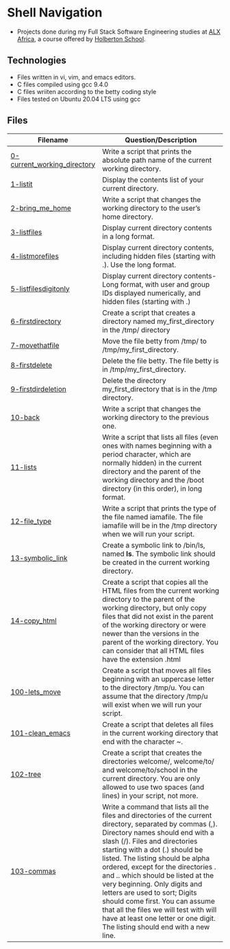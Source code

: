 # Shell Navigation

 - Projects done during my Full Stack Software Engineering studies at [ALX Africa](https://www.alxafrica.com/software-engineering-2022/), a course offered by [Holberton School](https://www.holbertonschool.com/).

## Technologies 
- Files written in vi, vim, and emacs editors. 
- C files compiled using gcc 9.4.0
- C files wriiten according to the betty coding style 
- Files tested on Ubuntu 20.04 LTS using gcc

## Files

| Filename  | Question/Description |
| ---  | --- |
|[0-current_working_directory](0-current_working_directory)| Write a script that prints the absolute path name of the current working directory.|
|[1-listit](1-listit)| Display the contents list of your current directory.|
|[2-bring_me_home](2-bring_me_home)| Write a script that changes the working directory to the user’s home directory.|
|[3-listfiles](3-listfiles)| Display current directory contents in a long format.|
|[4-listmorefiles](4-listmorefiles)| Display current directory contents, including hidden files (starting with .). Use the long format.|
|[5-listfilesdigitonly](5-listfilesdigitonly)|Display current directory contents- Long format, with user and group IDs displayed numerically, and hidden files (starting with .)|
|[6-firstdirectory](6-firstdirectory)| Create a script that creates a directory named my_first_directory in the /tmp/ directory|
|[7-movethatfile](7-movethatfile)| Move the file betty from /tmp/ to /tmp/my_first_directory.|
|[8-firstdelete](8-firstdelete)| Delete the file betty. The file betty is in /tmp/my_first_directory.|
|[9-firstdirdeletion](9-firstdirdeletion)|Delete the directory my_first_directory that is in the /tmp directory.|
|[10-back](10-back)|Write a script that changes the working directory to the previous one.|
|[11-lists](11-lists)|Write a script that lists all files (even ones with names beginning with a period character, which are normally hidden) in the current directory and the parent of the working directory and the /boot directory (in this order), in long format.|
|[12-file_type](12-file_type)|Write a script that prints the type of the file named iamafile. The file iamafile will be in the /tmp directory when we will run your script.|
|[13-symbolic_link](13-symbolic_link)|Create a symbolic link to /bin/ls, named __ls__. The symbolic link should be created in the current working directory.|
|[14-copy_html](14-copy_html)|Create a script that copies all the HTML files from the current working directory to the parent of the working directory, but only copy files that did not exist in the parent of the working directory or were newer than the versions in the parent of the working directory. You can consider that all HTML files have the extension .html|
|[100-lets_move](100-lets_move)|Create a script that moves all files beginning with an uppercase letter to the directory /tmp/u. You can assume that the directory /tmp/u will exist when we will run your script.|
|[101-clean_emacs](101-clean_emacs)|Create a script that deletes all files in the current working directory that end with the character ~.|
|[102-tree](102-tree)|Create a script that creates the directories welcome/, welcome/to/ and welcome/to/school in the current directory. You are only allowed to use two spaces (and lines) in your script, not more.|
|[103-commas](103-commas)|Write a command that lists all the files and directories of the current directory, separated by commas (,). Directory names should end with a slash (/). Files and directories starting with a dot (.) should be listed. The listing should be alpha ordered, except for the directories . and .. which should be listed at the very beginning. Only digits and letters are used to sort; Digits should come first. You can assume that all the files we will test with will have at least one letter or one digit. The listing should end with a new line.|
